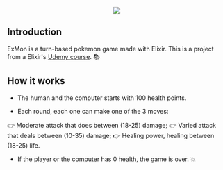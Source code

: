 <p align="center">
  <img ![exmon](img src="https://user-images.githubusercontent.com/55500140/91770056-e19d9e80-ebb6-11ea-926b-044d6638f6e7.png")/>
</p>


## Introduction

ExMon is a turn-based pokemon game made with Elixir. This is a project from a Elixir's [Udemy course](https://www.udemy.com/course/elixir-e-phoenix-do-zero). :books:
 
 ## How it works
 
- The human and the computer starts with 100 health points. 

- Each round, each one can make one of the 3 moves:

👉 Moderate attack that does between (18-25) damage;
👉 Varied attack that deals between (10-35) damage;
👉 Healing power, healing between (18-25) life.

- If the player or the computer has 0 health, the game is over. 💥

